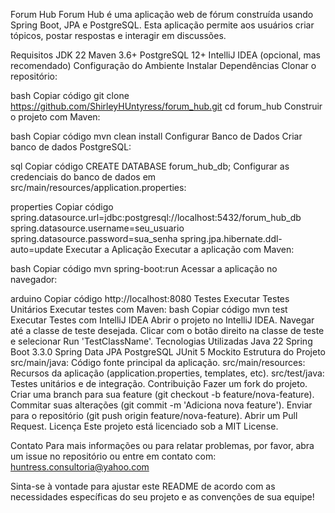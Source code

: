 Forum Hub
Forum Hub é uma aplicação web de fórum construída usando Spring Boot, JPA e PostgreSQL. Esta aplicação permite aos usuários criar tópicos, postar respostas e interagir em discussões.

Requisitos
JDK 22
Maven 3.6+
PostgreSQL 12+
IntelliJ IDEA (opcional, mas recomendado)
Configuração do Ambiente
Instalar Dependências
Clonar o repositório:

bash
Copiar código
git clone https://github.com/ShirleyHUntyress/forum_hub.git
cd forum_hub
Construir o projeto com Maven:

bash
Copiar código
mvn clean install
Configurar Banco de Dados
Criar banco de dados PostgreSQL:

sql
Copiar código
CREATE DATABASE forum_hub_db;
Configurar as credenciais do banco de dados em src/main/resources/application.properties:

properties
Copiar código
spring.datasource.url=jdbc:postgresql://localhost:5432/forum_hub_db
spring.datasource.username=seu_usuario
spring.datasource.password=sua_senha
spring.jpa.hibernate.ddl-auto=update
Executar a Aplicação
Executar a aplicação com Maven:

bash
Copiar código
mvn spring-boot:run
Acessar a aplicação no navegador:

arduino
Copiar código
http://localhost:8080
Testes
Executar Testes Unitários
Executar testes com Maven:
bash
Copiar código
mvn test
Executar Testes com IntelliJ IDEA
Abrir o projeto no IntelliJ IDEA.
Navegar até a classe de teste desejada.
Clicar com o botão direito na classe de teste e selecionar Run 'TestClassName'.
Tecnologias Utilizadas
Java 22
Spring Boot 3.3.0
Spring Data JPA
PostgreSQL
JUnit 5
Mockito
Estrutura do Projeto
src/main/java: Código fonte principal da aplicação.
src/main/resources: Recursos da aplicação (application.properties, templates, etc).
src/test/java: Testes unitários e de integração.
Contribuição
Fazer um fork do projeto.
Criar uma branch para sua feature (git checkout -b feature/nova-feature).
Commitar suas alterações (git commit -m 'Adiciona nova feature').
Enviar para o repositório (git push origin feature/nova-feature).
Abrir um Pull Request.
Licença
Este projeto está licenciado sob a MIT License.

Contato
Para mais informações ou para relatar problemas, por favor, abra um issue no repositório ou entre em contato com: huntress.consultoria@yahoo.com

Sinta-se à vontade para ajustar este README de acordo com as necessidades específicas do seu projeto e as convenções de sua equipe!